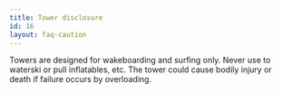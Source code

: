 ```yaml
---
title: Tower disclosure
id: 16
layout: faq-caution
---
```

Towers are designed for wakeboarding and surfing only. Never use to waterski or pull inflatables, etc. The tower could cause bodily injury or death if failure occurs by overloading.
